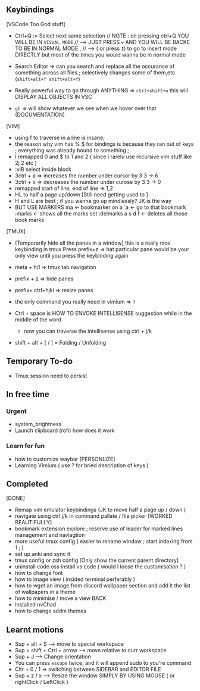 ## Keybindings

[VSCode Too God stuff]
- Ctrl+Q := Select next same selection
  // NOTE : on pressing ctrl+Q YOU WILL BE IN `VISUAL MODE` 
  //        --> JUST PRESS `v` AND YOU WILL BE BACKE TO BE IN NORMAL MODE , 
  //        --> ( or press `I`) to go to insert mode DIRECTLY but most of the times you would wanna be in normal mode



- Search Editor => can you search and replace all the occurance of something across all files ; selectively changes some of them,etc
  (`shift+alt+f shift+alt+f`)
- Really powerful way to go through ANYTHING => `ctrl+shift+o` this will DISPLAY ALL OBJECTS IN VSC
- `gh` => will show whatever we see when we hover over that (DOCUMENTATION)


[VIM]
- using f to traverse in a line is insane;
- the reason why vim has % $ for bindings is because they ran out of keys ; everything was already bound to something ;
- I remapped 0 and $ to 1 and 2 ( since i rarelu use recursive vim stuff like 2j 2<C-a> etc )
- :viB select inside block
- 3ctrl + a => increases the number under cursor by 3   3 -> 6
- 3ctrl + x => decreases the number under curose by 3   3 -> 0 
- remapped start of line, end of line => 1,2
- HL to half a page up/down [Still need getting used to ]
- H and L are best ; if you wanna go up mindlessly? JK is the way
- BUT USE MARKERS
  ma     <- bookmarker on a
  `a     <- go to that bookmark
  :marks <- shows all the marks set
  :delmarks a s d f <- deletes all those book marks

[TMUX]
- [Temporarily hide all the panes in a window]
  this is a really nice keybinding in tmux 
  Press prefix+z => hat particular pane would be your only view until you press the keybinding again
- meta + h/l => tmux tab navigation
- prefix + z => hide panes
- prefix+ ctrl+hjkl => resize panes

- the only command you really need in vimium => `?`
- Ctrl + space is HOW TO ENVOKE INTELLISENSE suggestion while in the middle of the word
    - now you can traverse the intellisense using ctrl + j/k
- shift + alt + [ / ] = Folding / Unfolding


## Temporary To-do
- Tmux session need to persist


## In free time

### Urgent
- system_brightness
- Launch clipboard (rofi) how does it work


### Learn for fun
- how to customize waybar [PERSONLIZE]
- Learning Vimium ( use ? for bried description of keys )



## Completed

[DONE]
- Remap vim emulator keybindings (JK to move half a page up / down )
- navigate using ctrl j/k in command pallate / file picker [WORKED BEAUTIFULLY]
- bookmark extension explore ; reserve use of leader for marked lines management and naviagtion
- more useful tmux config ( easier to rename window ; start indexing from 1 ; )
- set up anki and sync it
- tmux config or zsh config [Only show the current parent directory]
- uninstall code oss install vs code ( would I loose the customisation ? )
- how to change font
- how to image view ( insided terminal perferably )
- how to wget an image from discord wallpaper section and add it the list of wallpapers in a theme
- how to minimise / move a view BACK
- installed nvChad
- how to change sddm themes 



## Learnt motions

- Sup + alt + S              --> move to special workspace
- Sup + shift + Ctrl + arrow --> move relative to curr workspace
- Sup + J                    --> Change orientation
- You can press `escape` twice, and it will append sudo to you're command 
- Cltr + 0 / 1 => switching between SIDEBAR and EDITOR FILE
- Sup + z / x                --> Resize the window SIMPLY BY USING MOUSE
    ( or rightClick / LeftClick )